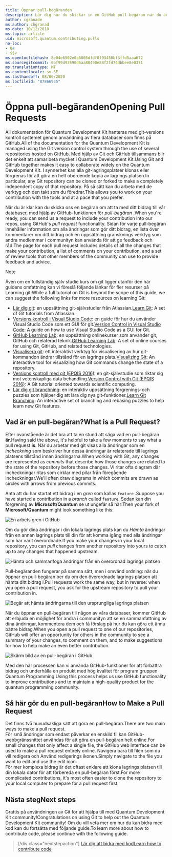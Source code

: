 ```yaml
---
title: Öppnar pull-begäranden
description: Lär dig hur du skickar in en GitHub pull-begäran när du är redo att bidra med kod eller dokumentation till Microsoft Quantum Development Kit.
author: cgranade
ms.author: chgranad
ms.date: 10/12/2018
ms.topic: article
uid: microsoft.quantum.contributing.pulls
no-loc:
- Q#
- $$v
ms.openlocfilehash: 8e04e6502e0a6005dfdf0f93450bf3ffd5aaa672
ms.sourcegitcommit: 6bf99d93590d6aa80490e88f2fd74dbbee8e0371
ms.translationtype: MT
ms.contentlocale: sv-SE
ms.lasthandoff: 08/06/2020
ms.locfileid: "87866935"
---
```

# <a name="opening-pull-requests"></a><span data-ttu-id="f078a-103">Öppna pull-begäranden</span><span class="sxs-lookup"><span data-stu-id="f078a-103">Opening Pull Requests</span></span> #

<span data-ttu-id="f078a-104">All dokumentation för Quantum Development Kit hanteras med git-versions kontroll systemet genom användning av flera databaser som finns på GitHub.</span><span class="sxs-lookup"><span data-stu-id="f078a-104">All of the documentation for the Quantum Development Kit is managed using the Git version control system through the use of several repositories hosted on GitHub.</span></span>
<span data-ttu-id="f078a-105">Med hjälp av Git och GitHub tillsammans blir det enkelt att samar beta mycket i Quantum Development Kit.</span><span class="sxs-lookup"><span data-stu-id="f078a-105">Using Git and GitHub together makes it easy to collaborate widely on the Quantum Development Kit.</span></span>
<span data-ttu-id="f078a-106">I synnerhet kan alla git-lagringsplatser klonas eller förgrenas för att göra en helt oberoende kopia av lagrings platsen.</span><span class="sxs-lookup"><span data-stu-id="f078a-106">In particular, any Git repository can be cloned or forked to make a completely independent copy of that repository.</span></span>
<span data-ttu-id="f078a-107">På så sätt kan du arbeta med de verktyg och den takt som du föredrar.</span><span class="sxs-lookup"><span data-stu-id="f078a-107">This allows you to work on your contribution with the tools and at a pace that you prefer.</span></span>

<span data-ttu-id="f078a-108">När du är klar kan du skicka oss en begäran om att ta med ditt bidrag till vår databaser, med hjälp av GitHub-funktionen för _pull-begäran_ .</span><span class="sxs-lookup"><span data-stu-id="f078a-108">When you're ready, you can send us a request to include your contribution into our repos, using GitHub's _pull request_ functionality.</span></span>
<span data-ttu-id="f078a-109">Sidan för varje pull-begäran innehåller information om alla ändringar som gör ditt bidrag, en lista över kommentarer om ditt bidrag och en uppsättning gransknings verktyg som andra medlemmar i communityn kan använda för att ge feedback och råd.</span><span class="sxs-lookup"><span data-stu-id="f078a-109">The page for each pull request includes details of all the changes that make your contribution, a list of comments on your contribution, and a set of review tools that other members of the community can use to provide feedback and advice.</span></span>

> [!NOTE]
> <span data-ttu-id="f078a-110">Även om en fullständig själv studie kurs om git ligger utanför den här guidens omfattning kan vi föreslå följande länkar för fler resurser på Learning git:</span><span class="sxs-lookup"><span data-stu-id="f078a-110">While a full tutorial on Git is beyond the scope of this guide, we can suggest the following links for more resources on learning Git:</span></span>
>
> - <span data-ttu-id="f078a-111">[Lär dig git](https://www.atlassian.com/git): en uppsättning git-självstudier från Atlassian.</span><span class="sxs-lookup"><span data-stu-id="f078a-111">[Learn Git](https://www.atlassian.com/git): A set of Git tutorials from Atlassian.</span></span>
> - <span data-ttu-id="f078a-112">[Versions kontroll i Visual Studio Code](https://code.visualstudio.com/docs/editor/versioncontrol): en guide för hur du använder Visual Studio Code som ett GUI för git.</span><span class="sxs-lookup"><span data-stu-id="f078a-112">[Version Control in Visual Studio Code](https://code.visualstudio.com/docs/editor/versioncontrol): A guide on how to use Visual Studio Code as a GUI for Git.</span></span>
> - <span data-ttu-id="f078a-113">[GitHub Learning Lab](https://lab.github.com/): en uppsättning onlinekurser som använder git, GitHub och relaterad teknik.</span><span class="sxs-lookup"><span data-stu-id="f078a-113">[GitHub Learning Lab](https://lab.github.com/): A set of online courses for using Git, GitHub, and related technologies.</span></span>
> - <span data-ttu-id="f078a-114">[Visualisera git](https://git-school.github.io/visualizing-git/): ett interaktivt verktyg för visualisering av hur git-kommandon ändrar tillstånd för en lagrings plats.</span><span class="sxs-lookup"><span data-stu-id="f078a-114">[Visualizing Git](https://git-school.github.io/visualizing-git/): An interactive tool for visualizing how Git commands change the state of a repository.</span></span>
> - <span data-ttu-id="f078a-115">[Versions kontroll med git (EPQIS 2016)](https://nbviewer.jupyter.org/github/QuinnPhys/PythonWorkshop-science/blob/master/lecture-1-scicomp-tools-part1.ipynb#Version-Control-with-Git-(50-Minutes)): en git-självstudie som riktar sig mot vetenskapliga data behandling.</span><span class="sxs-lookup"><span data-stu-id="f078a-115">[Version Control with Git (EPQIS 2016)](https://nbviewer.jupyter.org/github/QuinnPhys/PythonWorkshop-science/blob/master/lecture-1-scicomp-tools-part1.ipynb#Version-Control-with-Git-(50-Minutes)): A Git tutorial oriented towards scientific computing.</span></span>
> - <span data-ttu-id="f078a-116">[Lär dig git branchning](https://learngitbranching.js.org/): en interaktiv uppsättning förgrenings-och puzzles som hjälper dig att lära dig nya git-funktioner.</span><span class="sxs-lookup"><span data-stu-id="f078a-116">[Learn Git Branching](https://learngitbranching.js.org/): An interactive set of branching and rebasing puzzles to help learn new Git features.</span></span>

## <a name="what-is-a-pull-request"></a><span data-ttu-id="f078a-117">Vad är en pull-begäran?</span><span class="sxs-lookup"><span data-stu-id="f078a-117">What is a Pull Request?</span></span> ##

<span data-ttu-id="f078a-118">Efter ovanstående är det bra att ta en stund att säga vad en pull-begäran **är**.</span><span class="sxs-lookup"><span data-stu-id="f078a-118">Having said the above, it's helpful to take a few moments to say what a pull request **is**.</span></span>
<span data-ttu-id="f078a-119">När du arbetar med git visas alla ändringar som en _incheckning_ som beskriver hur dessa ändringar är relaterade till lagrings platsens tillstånd innan ändringarna.</span><span class="sxs-lookup"><span data-stu-id="f078a-119">When working with Git, any changes are represented as _commits_ that describe how those changes are related to the state of the repository before those changes.</span></span>
<span data-ttu-id="f078a-120">Vi ritar ofta diagram där incheckningar ritas som cirklar med pilar från föregående incheckningar.</span><span class="sxs-lookup"><span data-stu-id="f078a-120">We'll often draw diagrams in which commits are drawn as circles with arrows from previous commits.</span></span>

<span data-ttu-id="f078a-121">Anta att du har startat ett bidrag i en _gren_ som kallas `feature` .</span><span class="sxs-lookup"><span data-stu-id="f078a-121">Suppose you have started a contribution in a _branch_ called `feature`.</span></span>
<span data-ttu-id="f078a-122">Sedan kan din förgrening av **Microsoft/Quantum** se ut ungefär så här:</span><span class="sxs-lookup"><span data-stu-id="f078a-122">Then your fork of **Microsoft/Quantum** might look something like this:</span></span>

![En arbets gren i GitHub](~/media/git-workflow-step0.png)

<span data-ttu-id="f078a-124">Om du gör dina ändringar i din lokala lagrings plats kan du _Hämta_ ändringar från en annan lagrings plats till din för att komma igång med alla ändringar som har varit överordnade.</span><span class="sxs-lookup"><span data-stu-id="f078a-124">If you make your changes in your local repository, you can _pull_ changes from another repository into yours to catch up to any changes that happened upstream.</span></span>

![Hämta och sammanfoga ändringar från en överordnad lagrings platsen](~/media/git-workflow-step1.png)

<span data-ttu-id="f078a-126">Pull-begäranden fungerar på samma sätt, men i omvänd ordning: när du öppnar en pull-begäran ber du om den överordnade lagrings platsen att hämta ditt bidrag i.</span><span class="sxs-lookup"><span data-stu-id="f078a-126">Pull requests work the same way, but in reverse: when you open a pull request, you ask for the upstream repository to pull your contribution in.</span></span>

![Begär att hämta ändringarna till den ursprungliga lagrings platsen](~/media/git-workflow-step2.png)

<span data-ttu-id="f078a-128">När du öppnar en pull-begäran till någon av våra databaser, kommer GitHub att erbjuda en möjlighet för andra i communityn att se en sammanfattning av dina ändringar, kommentera dem och få förslag på hur du kan göra ett ännu bättre bidrag.</span><span class="sxs-lookup"><span data-stu-id="f078a-128">When you open a pull request to one of our repositories, GitHub will offer an opportunity for others in the community to see a summary of your changes, to comment on them, and to make suggestions for how to help make an even better contribution.</span></span>

![Skärm bild av en pull-begäran i GitHub](~/media/pull-request-header.png)

<span data-ttu-id="f078a-130">Med den här processen kan vi använda GitHub-funktioner för att förbättra bidrag och underhålla en produkt med hög kvalitet för program gruppen Quantum Programming.</span><span class="sxs-lookup"><span data-stu-id="f078a-130">Using this process helps us use GitHub functionality to improve contributions and to maintain a high-quality product for the quantum programming community.</span></span>

## <a name="how-to-make-a-pull-request"></a><span data-ttu-id="f078a-131">Så här gör du en pull-begäran</span><span class="sxs-lookup"><span data-stu-id="f078a-131">How to Make a Pull Request</span></span> ##

<span data-ttu-id="f078a-132">Det finns två huvudsakliga sätt att göra en pull-begäran.</span><span class="sxs-lookup"><span data-stu-id="f078a-132">There are two main ways to make a pull request.</span></span>  
<span data-ttu-id="f078a-133">För små ändringar som endast påverkar en enskild fil kan GitHub-webbgränssnittet användas för att göra en pull-begäran helt online.</span><span class="sxs-lookup"><span data-stu-id="f078a-133">For small changes that only affect a single file, the GitHub web interface can be used to make a pull request entirely online.</span></span> <span data-ttu-id="f078a-134">Navigera bara till filen som du vill redigera och Använd redigerings ikonen.</span><span class="sxs-lookup"><span data-stu-id="f078a-134">Simply navigate to the file you want to edit and use the edit icon.</span></span>  
<span data-ttu-id="f078a-135">För mer komplexa bidrag är det oftast enklare att klona lagrings platsen till din lokala dator för att förbereda en pull-begäran först.</span><span class="sxs-lookup"><span data-stu-id="f078a-135">For more complicated contributions, it's most often easier to clone the repository to your local computer to prepare for a pull request first.</span></span>

<!--
### Using the Web Interface ###

**TODO**

### Command-Line and GitHub Flow ###

Most of the time, it's easier to prepare a pull request on your own computer; that makes it easier to work incrementally, and to test your changes.
If you haven't already done so, the first step is to _fork_ the repository that you'd like to contribute to.
Forking makes a complete clone of the original repository, but under your GitHub account instead of under [Microsoft](http://github.com/Microsoft/) or [MicrosoftDocs](http://github.com/MicrosoftDocs/).
This way, you can edit your personal fork to your heart's content before making a pull request for your work.

**TODO: pick up here**

## Code Review and Etiquette ##

**TODO: PR ettiquette, reviews, etc.**

-->

## <a name="next-steps"></a><span data-ttu-id="f078a-136">Nästa steg</span><span class="sxs-lookup"><span data-stu-id="f078a-136">Next steps</span></span> ##

<span data-ttu-id="f078a-137">Grattis på användningen av Git för att hjälpa till med Quantum Development Kit community!</span><span class="sxs-lookup"><span data-stu-id="f078a-137">Congratulations on using Git to help out the Quantum Development Kit community!</span></span>
<span data-ttu-id="f078a-138">Om du vill veta mer om hur du kan bidra med kod kan du fortsätta med följande guide.</span><span class="sxs-lookup"><span data-stu-id="f078a-138">To learn more about how to contribute code, please continue with the following guide.</span></span>

> [!div class="nextstepaction"]
> [<span data-ttu-id="f078a-139">Lär dig att bidra med kod</span><span class="sxs-lookup"><span data-stu-id="f078a-139">Learn how to contribute code</span></span>](xref:microsoft.quantum.contributing.code)
